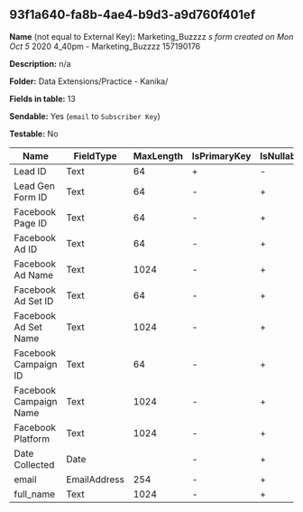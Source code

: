 ## 93f1a640-fa8b-4ae4-b9d3-a9d760f401ef

**Name** (not equal to External Key)**:** Marketing_Buzzzz _s form created on Mon Oct 5_ 2020 4_40pm - Marketing_Buzzzz 157190176

**Description:** n/a

**Folder:** Data Extensions/Practice - Kanika/

**Fields in table:** 13

**Sendable:** Yes (`email` to `Subscriber Key`)

**Testable:** No

| Name | FieldType | MaxLength | IsPrimaryKey | IsNullable | DefaultValue |
| --- | --- | --- | --- | --- | --- |
| Lead ID | Text | 64 | + | - |  |
| Lead Gen Form ID | Text | 64 | - | + |  |
| Facebook Page ID | Text | 64 | - | + |  |
| Facebook Ad ID | Text | 64 | - | + |  |
| Facebook Ad Name | Text | 1024 | - | + |  |
| Facebook Ad Set ID | Text | 64 | - | + |  |
| Facebook Ad Set Name | Text | 1024 | - | + |  |
| Facebook Campaign ID | Text | 64 | - | + |  |
| Facebook Campaign Name | Text | 1024 | - | + |  |
| Facebook Platform | Text | 1024 | - | + |  |
| Date Collected | Date |  | - | + |  |
| email | EmailAddress | 254 | - | + |  |
| full_name | Text | 1024 | - | + |  |
